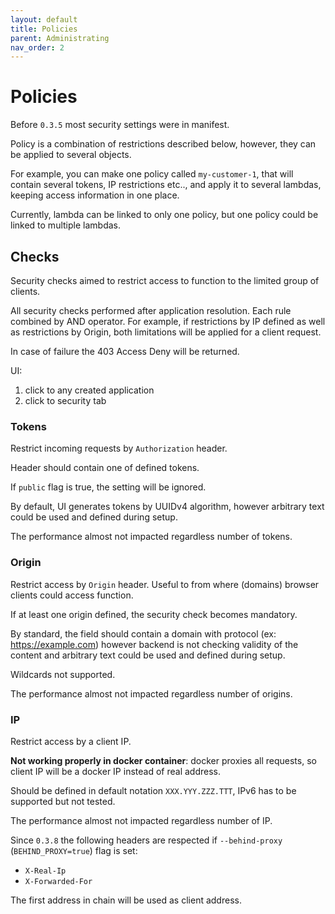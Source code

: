 ```yaml
---
layout: default
title: Policies
parent: Administrating
nav_order: 2
---
```

# Policies

Before `0.3.5` most security settings were in manifest.

Policy is a combination of restrictions described below, however, they can be applied to
several objects.

For example, you can make one policy called `my-customer-1`, that will contain several tokens,
IP restrictions etc.., and apply it to several lambdas, keeping access information in one place.

Currently, lambda can be linked to only one policy, but one policy could be linked to multiple lambdas.

## Checks

Security checks aimed to restrict access to function to the limited group of clients.

All security checks performed after application resolution. Each rule combined by AND operator.
For example, if restrictions by IP defined as well as restrictions by Origin, both limitations will
be applied for a client request.

In case of failure the 403 Access Deny will be returned.

UI:
 
1. click to any created application
2. click to security tab 

### Tokens

Restrict incoming requests by `Authorization` header.

Header should contain one of defined tokens.

If `public` flag is true, the setting will be ignored. 

By default, UI generates tokens by UUIDv4 algorithm, however arbitrary text could be used and defined during setup.

The performance almost not impacted regardless number of tokens. 

### Origin

Restrict access by `Origin` header. Useful to from where (domains) browser clients could access
function. 

If at least one origin defined, the security check becomes mandatory.

By standard, the field should contain a domain with protocol (ex: https://example.com) however backend is
not checking validity of the content and arbitrary text could be used and defined during setup.

Wildcards not supported.

The performance almost not impacted regardless number of origins. 

### IP

Restrict access by a client IP.

**Not working properly in docker container**: docker proxies all requests, so client IP will be a docker IP
instead of real address.

Should be defined in default notation `XXX.YYY.ZZZ.TTT`, IPv6 has to be supported but not tested.

The performance almost not impacted regardless number of IP. 

Since `0.3.8` the following headers are respected if `--behind-proxy` (`BEHIND_PROXY=true`) flag is set:

- `X-Real-Ip`
- `X-Forwarded-For`

The first address in chain will be used as client address.